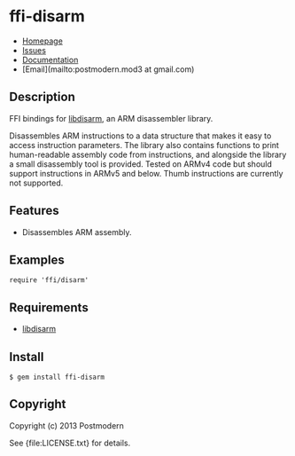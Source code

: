 # ffi-disarm

* [Homepage](https://github.com/postmodern/ffi-disarm#readme)
* [Issues](https://github.com/postmodern/ffi-disarm/issues)
* [Documentation](http://rubydoc.info/gems/ffi-disarm/frames)
* [Email](mailto:postmodern.mod3 at gmail.com)

## Description

FFI bindings for [libdisarm], an ARM disassembler library.

Disassembles ARM instructions to a data structure that makes it easy to access
instruction parameters. The library also contains functions to print
human-readable assembly code from instructions, and alongside the library a
small disassembly tool is provided. Tested on ARMv4 code but should support
instructions in ARMv5 and below. Thumb instructions are currently not supported.

## Features

* Disassembles ARM assembly.

## Examples

    require 'ffi/disarm'

## Requirements

* [libdisarm]

## Install

    $ gem install ffi-disarm

## Copyright

Copyright (c) 2013 Postmodern

See {file:LICENSE.txt} for details.

[libdisarm]: https://github.com/jonls/libdisarm#readme
